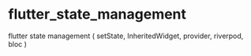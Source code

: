 # flutter_state_management
flutter state management ( setState, InheritedWidget, provider, riverpod, bloc )  
